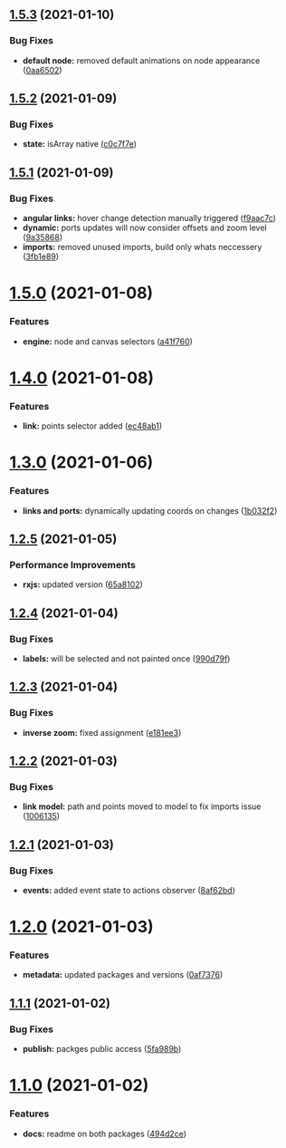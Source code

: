 ## [1.5.3](https://github.com/Vonage/rxzu/compare/v1.5.2...v1.5.3) (2021-01-10)


### Bug Fixes

* **default node:** removed default animations on node appearance ([0aa6502](https://github.com/Vonage/rxzu/commit/0aa6502e0b236e68601f3bf871601e1bec1c0d05))

## [1.5.2](https://github.com/Vonage/rxzu/compare/v1.5.1...v1.5.2) (2021-01-09)


### Bug Fixes

* **state:** isArray native ([c0c7f7e](https://github.com/Vonage/rxzu/commit/c0c7f7e2a09a1e0d467889acd60c7b42f8657964))

## [1.5.1](https://github.com/Vonage/rxzu/compare/v1.5.0...v1.5.1) (2021-01-09)


### Bug Fixes

* **angular links:** hover change detection manually triggered ([f9aac7c](https://github.com/Vonage/rxzu/commit/f9aac7c8eb3d25a88e54d65a13c002a6fd456837))
* **dynamic:** ports updates will now consider offsets and zoom level ([9a35868](https://github.com/Vonage/rxzu/commit/9a35868f9fe831c11ab5c851ddb51377eb244281))
* **imports:** removed unused imports, build only whats neccessery ([3fb1e89](https://github.com/Vonage/rxzu/commit/3fb1e89ed31ce88c4163959919558994e26c4668))

# [1.5.0](https://github.com/Vonage/rxzu/compare/v1.4.0...v1.5.0) (2021-01-08)


### Features

* **engine:** node and canvas selectors ([a41f760](https://github.com/Vonage/rxzu/commit/a41f76072e869dfef87ec7eea4c9da2738cf82c0))

# [1.4.0](https://github.com/Vonage/rxzu/compare/v1.3.0...v1.4.0) (2021-01-08)


### Features

* **link:** points selector added ([ec48ab1](https://github.com/Vonage/rxzu/commit/ec48ab11003753b24fdc563d8895ee10137e0990))

# [1.3.0](https://github.com/Vonage/rxzu/compare/v1.2.5...v1.3.0) (2021-01-06)


### Features

* **links and ports:** dynamically updating coords on changes ([1b032f2](https://github.com/Vonage/rxzu/commit/1b032f264551547a79854f86eb4b14cc16e0686c))

## [1.2.5](https://github.com/Vonage/rxzu/compare/v1.2.4...v1.2.5) (2021-01-05)


### Performance Improvements

* **rxjs:** updated version ([65a8102](https://github.com/Vonage/rxzu/commit/65a81025a7b3cbb61c65d5430a977932924ebe36))

## [1.2.4](https://github.com/Vonage/rxzu/compare/v1.2.3...v1.2.4) (2021-01-04)


### Bug Fixes

* **labels:** will be selected and not painted once ([990d79f](https://github.com/Vonage/rxzu/commit/990d79f7138540e96c2368b585575dba1327bfd6))

## [1.2.3](https://github.com/Vonage/rxzu/compare/v1.2.2...v1.2.3) (2021-01-04)


### Bug Fixes

* **inverse zoom:** fixed assignment ([e181ee3](https://github.com/Vonage/rxzu/commit/e181ee3b2a8c3a7dbd1fbed174aaf37b49391002))

## [1.2.2](https://github.com/Vonage/rxzu/compare/v1.2.1...v1.2.2) (2021-01-03)


### Bug Fixes

* **link model:** path and points moved to model to fix imports issue ([1006135](https://github.com/Vonage/rxzu/commit/10061354ab39a878d2219912c0281dcc424f6901))

## [1.2.1](https://github.com/Vonage/rxzu/compare/v1.2.0...v1.2.1) (2021-01-03)


### Bug Fixes

* **events:** added event state to actions observer ([8af62bd](https://github.com/Vonage/rxzu/commit/8af62bd517ba61d42c6356fc394132565dac2b0a))

# [1.2.0](https://github.com/Vonage/rxzu/compare/v1.1.1...v1.2.0) (2021-01-03)


### Features

* **metadata:** updated packages and versions ([0af7376](https://github.com/Vonage/rxzu/commit/0af73768cbd28e692da4f3606e47e6b4118f7575))

## [1.1.1](https://github.com/Vonage/rxzu/compare/v1.1.0...v1.1.1) (2021-01-02)


### Bug Fixes

* **publish:** packges public access ([5fa989b](https://github.com/Vonage/rxzu/commit/5fa989bde55fb04c5246838820fae4f854820f76))

# [1.1.0](https://github.com/Vonage/rxzu/compare/v1.0.0...v1.1.0) (2021-01-02)


### Features

* **docs:** readme on both packages ([494d2ce](https://github.com/Vonage/rxzu/commit/494d2cedf40f7babf477cca43abc068063e69447))
